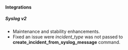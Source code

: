 
#### Integrations
##### Syslog v2
- Maintenance and stability enhancements.
- Fixed an issue were *incident_type* was not passed to **create_incident_from_syslog_message** command.